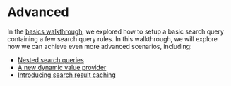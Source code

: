 # Advanced

In the [basics walkthrough](../basics/README.md), we explored how to setup a basic search query containing a few search query rules. In this walkthrough, we will explore how we can achieve even more advanced scenarios, including:

* [Nested search queries](NestedSearchQueries.md)
* [A new dynamic value provider](ANewDynamicValueProvider.md)
* [Introducing search result caching](IntroducingSearchResultCaching.md)